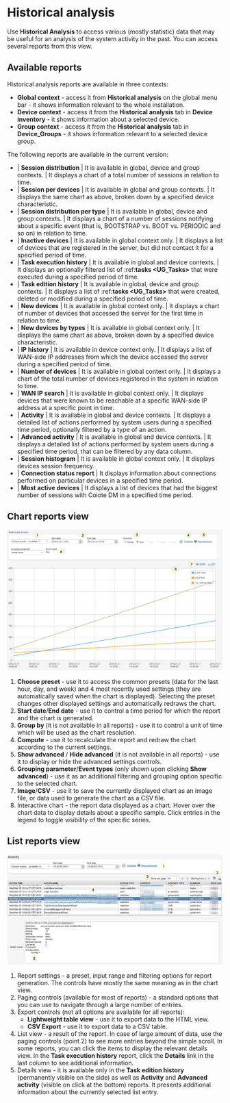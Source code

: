# Historical analysis

Use **Historical Analysis** to access various (mostly statistic) data that may be useful for an analysis of the system activity in the past. You can access several reports from this view.

## Available reports

Historical analysis reports are available in three contexts:

 * **Global context** - access it from **Historical analysis** on the global menu bar - it shows information relevant to the whole installation.
 * **Device context** - access it from the **Historical analysis** tab
   in **Device inventory** - it shows information about a selected device.
 * **Group context** - access it from the **Historical analysis** tab in **Device_Groups** - it shows information relevant to a selected device group.

The following reports are available in the current version:

   * | **Session distribution**
     | It is available in global, device and group contexts.
     | It displays a chart of a total number of sessions in relation to time.
   * | **Session per devices**
     | It is available in global and group contexts.
     | It displays the same chart as above, broken down by a specified device characteristic.
   * | **Session distribution per type**
     | It is available in global, device and group contexts.
     | It displays a chart of a number of sessions notifying about a specific event (that is, BOOTSTRAP vs. BOOT vs. PERIODIC and so on) in relation to time.
   * | **Inactive devices**
     | It is available in global context only.
     | It displays a list of devices that are registered in the server, but did not
       contact it for a specified period of time.
   * | **Task execution history**
     | It is available in global and device contexts.
     | It displays an optionally filtered list of :ref:**tasks <UG_Tasks>** that were
       executed during a specified period of time.
   * | **Task edition history**
     | It is available in global, device and group contexts.
     | It displays a list of :ref:**tasks <UG_Tasks>** that were created, deleted or modified during a specified period of time.
   * | **New devices**
     | It is available in global context only.
     | It displays a chart of number of devices that accessed the server for the first time in relation to time.
   * | **New devices by types**
     | It is available in global context only.
     | It displays the same chart as above, broken down by a specified device
       characteristic.
   * | **IP history**
     | It is available in device context only.
     | It displays a list of WAN-side IP addresses from which the device accessed
       the server during a specified period of time.
   * | **Number of devices**
     | It is available in global context only.
     | It displays a chart of the total number of devices registered in the system in relation to time.
   * | **WAN IP search**
     | It is available in global context only.
     | It displays devices that were known to be reachable at a specific WAN-side IP address at a specific point in time.
   * | **Activity**
     | It is available in global and device contexts.
     | It displays a detailed list of actions performed by system users during a specified time period, optionally filtered by a type of an action.
   * | **Advanced activity**
     | It is available in global and device contexts.
     | It displays a detailed list of actions performed by system users during a specified time period, that can be filtered by any data column.
   * | **Session histogram**
     | It is available in global context only.
     | It displays devices session frequency.
   * | **Connection status report**
     | It displays information about connections performed on particular devices in a specified time period.
   * | **Most active devices**
     | It displays a list of devices that had the biggest number of sessions with Coiote DM in a specified time period.

Chart reports view
------------------

![Chart reports view](images/HAnalysisGraphHeader.png "Chart reports view")

1. **Choose preset** - use it to access the common presets (data for the last hour, day, and week) and 4 most recently used settings (they are automatically saved when the chart is displayed).
   Selecting the preset changes other displayed settings and automatically redraws the chart.
2. **Start date**/**End date** - use it to control a time period for which the report and the chart is generated.
3. **Group by** (it is not available in all reports) - use it to control a unit of time which will be used as the chart resolution.
4. **Compute** - use it to recalculate the report and redraw the chart according to the current settings.
5. **Show advanced** / **Hide advanced** (it is not available in all reports) - use it to display or hide the advanced settings controls.
6. **Grouping parameter**/**Event types** (only shown upon clicking **Show advanced**) - use it as an additional filtering and grouping option specific to the selected chart.
7. **Image**/**CSV** - use it to save the currently displayed chart as an image file, or data used to generate the chart as a CSV file.
8. Interactive chart - the report data displayed as a chart. Hover over the chart data to display details about a specific sample. Click entries in the legend to toggle visibility of the specific series.

## List reports view

![List reports view](images/HAnalysisListHeader.png "List reports view")

1. Report settings - a preset, input range and filtering options for report generation. The controls have mostly the same meaning as in the chart view.
2. Paging controls (available for most of reports) - a standard options that you can use to navigate through a large number of entries.
3. Export controls (not all options are available for all reports):
    * **Lightweight table view** - use it to export data to the HTML view.
    * **CSV Export** - use it to export data to a CSV table.
4. List view - a result of the report. In case of large amount of data, use the paging controls
   (point 2) to see more entries beyond the simple scroll. In some reports, you can click the items to display the relevant details
   view. In the **Task execution history** report, click the **Details** link in the last column to see additional information.
5. Details view - it is available only in the **Task edition history** (permanently visible on the side) as well as **Activity** and **Advanced activity** (visible on click at the bottom) reports. It presents additional information about the currently
   selected list entry.
